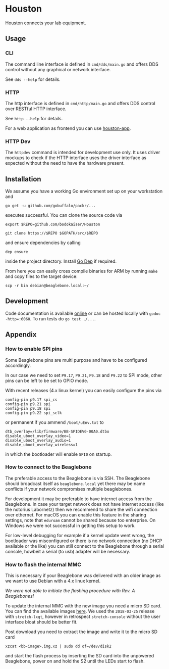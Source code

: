 # Houston

Houston connects your lab equipment.

## Usage

### CLI

The command line interface is defined in `cmd/dds/main.go` and offers DDS
control without any graphical or network interface.

See `dds --help` for details.

### HTTP

The http interface is defined in `cmd/http/main.go` and offers DDS
control over RESTful HTTP interface.

See `http --help` for details.

For a web application as frontend you can use
[houston-app](http://github.com/bodokaiser/houston-app).

### HTTP Dev

The `httpdev` command is intended for development use only. It uses driver
mockups to check if the HTTP interface uses the driver interface as expected
without the need to have the hardware present.

## Installation

We assume you have a working Go environment set up on your workstation and

    go get -u github.com/gobuffalo/packr/...

executes successful. You can clone the source code via

    export $REPO=github.com/bodokaiser/Houston

    git clone https://$REPO $GOPATH/src/$REPO

and ensure dependencies by calling

    dep ensure

inside the project directory. Install [Go Dep](https://golang.github.io/dep/)
if required.

From here you can easily cross compile binaries for ARM by running `make` and
copy files to the target device:

    scp -r bin debian@beaglebone.local:~/

## Development

Code documentation is available [online](https://godoc.org/github.com/bodokaiser/houston)
or can be hosted locally with `godoc -http=:6060`. To run tests do `go test ./...`.

## Appendix

### How to enable SPI pins

Some Beaglebone pins are multi purpose and have to be configured accordingly.

In our case we need to set `P9.17`, `P9.21`, `P9.18` and `P9.22` to SPI mode,
other pins can be left to be set to GPIO mode.

With recent releases (4.x linux kernel) you can easily configure the pins via

    config-pin p9.17 spi_cs
    config-pin p9.21 spi
    config-pin p9.18 spi
    config-pin p9.22 spi_sclk

or permanent if you ammend `/boot/uEnv.txt` to

    dtb_overlay=/lib/firmware/BB-SPIDEV0-00A0.dtbo
    disable_uboot_overlay_video=1
    disable_uboot_overlay_audio=1
    disable_uboot_overlay_wireless=1

in which the bootloader will enable `SPI0` on startup.

### How to connect to the Beaglebone

The preferable access to the Beaglebone is via SSH. The Beaglebone should
broadcast itself as `beaglebone.local` yet there may be name conflicts if
your network compromises multiple beaglebones.

For development it may be preferable to have internet access from the
Beaglebone. In case your target network does not have internet access (like
the notorius Labornetz) then we recommend to share the wifi connection over
ethernet. For macOS you can enable this feature in the sharing settings, note
that `eduroam` cannot be shared because too enterprise. On Windows we were
not successful in getting this setup to work.

For low-level debugging for example if a kernel update went wrong, the
bootloader was misconfigured or there is no network connection (no DHCP
available or the like) you can still connect to the Beaglebone through a
serial console, howbeit a serial (to usb) adapter will be necessary.

### How to flash the internal MMC

This is necessary if your Beaglebone was delivered with an older image as we
want to use Debian with a 4.x linux kernel.

*We were not able to initiate the flashing procedure with Rev. A Beaglebones!*

To update the internal MMC with the new image you need a micro SD card. You can
find the available images [here](https://rcn-ee.com/rootfs/bb.org/testing/).
We used the `2018-03-25` release with `stretch-lxqt`, however in retrospect
`stretch-console` without the user interface bloat should be better fit.

Post download you need to extract the image and write it to the micro SD card

    xzcat <bb-image>.img.xz | sudo dd of=/dev/disk2

and start the flash process by inserting the SD card into the unpowered
Beaglebone, power on and hold the S2 until the LEDs start to flash.

